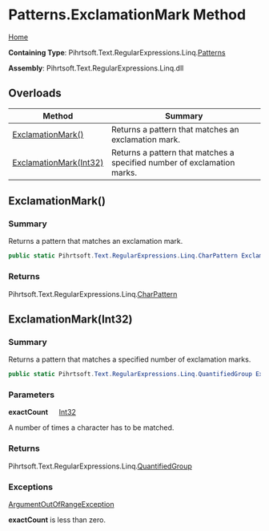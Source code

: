 # Patterns\.ExclamationMark Method

[Home](../../../../../../README.md)

**Containing Type**: Pihrtsoft\.Text\.RegularExpressions\.Linq\.[Patterns](../README.md)

**Assembly**: Pihrtsoft\.Text\.RegularExpressions\.Linq\.dll

## Overloads

| Method | Summary |
| ------ | ------- |
| [ExclamationMark()](#Pihrtsoft_Text_RegularExpressions_Linq_Patterns_ExclamationMark) | Returns a pattern that matches an exclamation mark\. |
| [ExclamationMark(Int32)](#Pihrtsoft_Text_RegularExpressions_Linq_Patterns_ExclamationMark_System_Int32_) | Returns a pattern that matches a specified number of exclamation marks\. |

## ExclamationMark\(\) <a name="Pihrtsoft_Text_RegularExpressions_Linq_Patterns_ExclamationMark"></a>

### Summary

Returns a pattern that matches an exclamation mark\.

```csharp
public static Pihrtsoft.Text.RegularExpressions.Linq.CharPattern ExclamationMark()
```

### Returns

Pihrtsoft\.Text\.RegularExpressions\.Linq\.[CharPattern](../../CharPattern/README.md)

## ExclamationMark\(Int32\) <a name="Pihrtsoft_Text_RegularExpressions_Linq_Patterns_ExclamationMark_System_Int32_"></a>

### Summary

Returns a pattern that matches a specified number of exclamation marks\.

```csharp
public static Pihrtsoft.Text.RegularExpressions.Linq.QuantifiedGroup ExclamationMark(int exactCount)
```

### Parameters

**exactCount** &emsp; [Int32](https://docs.microsoft.com/en-us/dotnet/api/system.int32)

A number of times a character has to be matched\.

### Returns

Pihrtsoft\.Text\.RegularExpressions\.Linq\.[QuantifiedGroup](../../QuantifiedGroup/README.md)

### Exceptions

[ArgumentOutOfRangeException](https://docs.microsoft.com/en-us/dotnet/api/system.argumentoutofrangeexception)

**exactCount** is less than zero\.

